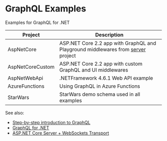 # GraphQL Examples

Examples for GraphQL for .NET

| Project          | Description |
|------------------|-------------|
| AspNetCore       | ASP.NET Core 2.2 app with GraphQL and Playground middlewares from [server](https://github.com/graphql-dotnet/server) project |
| AspNetCoreCustom | ASP.NET Core 2.2 app with custom GraphQL and UI middlewares |
| AspNetWebApi     | .NETFramework 4.6.1 Web API example |
| AzureFunctions   | Using GraphQL in Azure Functions |
| StarWars         | StarWars demo schema used in all examples |

See also:

- [Step-by-step introduction to GraphQL](https://graphql.org/learn/)
- [GraphQL for .NET](https://github.com/graphql-dotnet/graphql-dotnet)
- [ASP.NET Core Server + WebSockets Transport](https://github.com/graphql-dotnet/server)
